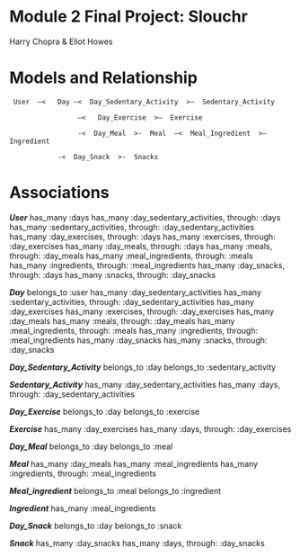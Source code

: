 # Module 2 Final Project: Slouchr

Harry Chopra & Eliot Howes

# Models and Relationship

	 User  —<   Day —<  Day_Sedentary_Activity  >—  Sedentary_Activity

			         —<   Day_Exercise  >—  Exercise 

		         	 -<  Day_Meal  >-  Meal  —<  Meal_Ingredient  >—  Ingredient

                -<  Day_Snack  >-  Snacks

			     
             
# Associations

__*User*__
has_many :days
  has_many :day_sedentary_activities, through: :days
  has_many :sedentary_activities, through: :day_sedentary_activities
  has_many :day_exercises, through: :days
  has_many :exercises, through: :day_exercises
  has_many :day_meals, through: :days
  has_many :meals, through: :day_meals
  has_many :meal_ingredients, through: :meals
  has_many :ingredients, through: :meal_ingredients
  has_many :day_snacks, through: :days
  has_many :snacks, through: :day_snacks

__*Day*__
belongs_to :user
  has_many :day_sedentary_activities
  has_many :sedentary_activities, through: :day_sedentary_activities
  has_many :day_exercises
  has_many :exercises, through: :day_exercises
  has_many :day_meals
  has_many :meals, through: :day_meals
  has_many :meal_ingredients, through: :meals
  has_many :ingredients, through: :meal_ingredients
  has_many :day_snacks
  has_many :snacks, through: :day_snacks


__*Day_Sedentary_Activity*__
belongs_to :day
belongs_to :sedentary_activity

__*Sedentary_Activity*__
has_many :day_sedentary_activities
has_many :days, through: :day_sedentary_activities

__*Day_Exercise*__
belongs_to :day
belongs_to :exercise

__*Exercise*__
  has_many :day_exercises
  has_many :days, through: :day_exercises

__*Day_Meal*__
belongs_to :day
belongs_to :meal

__*Meal*__
has_many :day_meals
has_many :meal_ingredients
has_many :ingredients, through: :meal_ingredients

__*Meal_ingredient*__
belongs_to :meal
belongs_to :ingredient

__*Ingredient*__
has_many :meal_ingredients

__*Day_Snack*__
belongs_to :day
belongs_to :snack

__*Snack*__
has_many :day_snacks
has_many :days, through: :day_snacks							     

